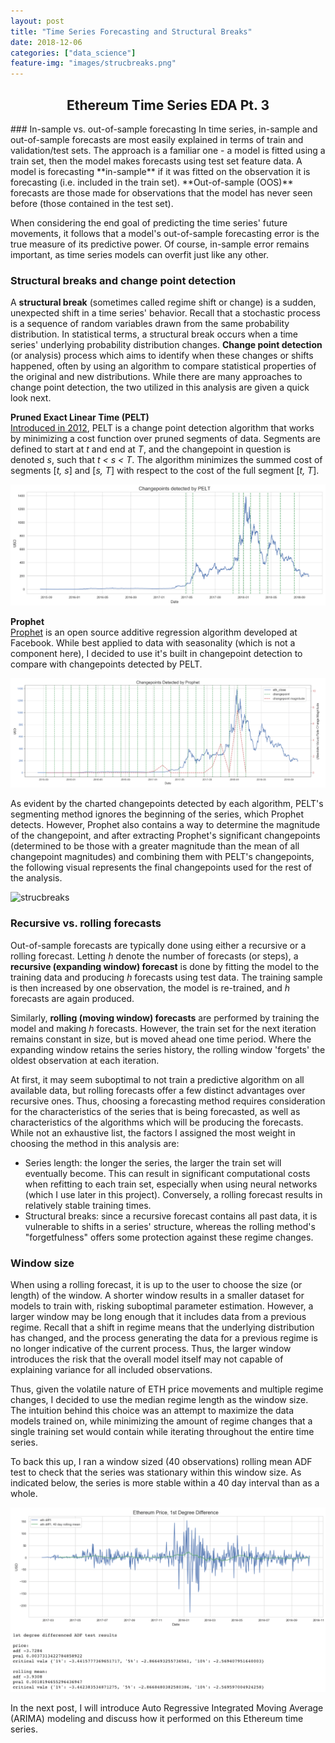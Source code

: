 ```yaml
---
layout: post
title: "Time Series Forecasting and Structural Breaks"
date: 2018-12-06
categories: ["data_science"]
feature-img: "images/strucbreaks.png"
---
```

<h2 style="text-align:center">Ethereum Time Series EDA Pt. 3</h2>
### In-sample vs. out-of-sample forecasting
In time series, in-sample and out-of-sample forecasts are most easily explained in terms of train and validation/test sets. The approach is a familiar one - a model is fitted using a train set, then the model makes forecasts using test set feature data. A model is forecasting **in-sample** if it was fitted on the observation it is forecasting (i.e. included in the train set). **Out-of-sample (OOS)** forecasts are those made for observations that the model has never seen before (those contained in the test set).

When considering the end goal of predicting the time series' future movements, it follows that a model's out-of-sample forecasting error is the true measure of its predictive power. Of course, in-sample error remains important, as time series models can overfit just like any other.

### Structural breaks and change point detection
A **structural break** (sometimes called regime shift or change) is a sudden, unexpected shift in a time series' behavior. Recall that a stochastic process is a sequence of random variables drawn from the same probability distribution. In statistical terms, a structural break occurs when a time series' underlying probability distribution changes. **Change point detection** (or analysis) process which aims to identify when these changes or shifts happened, often by using an algorithm to compare statistical properties of the original and new distributions. While there are many approaches to change point detection, the two utilized in this analysis are given a quick look next.

**Pruned Exact Linear Time (PELT)**<br>
<a href="https://arxiv.org/pdf/1101.1438.pdf">Introduced in 2012</a>, PELT is a change point detection algorithm that works by minimizing a cost function over pruned segments of data. Segments are defined to start at *t* and end at *T*, and the changepoint in question is denoted *s*, such that *t < s < T*. The algorithm minimizes the summed cost of segments [*t, s*] and [*s, T*] with respect to the cost of the full segment [*t, T*].

![pelt](https://raw.githubusercontent.com/brianmcguckin/brianmcguckin.github.io/master/images/pelt.png 'pelt')

**Prophet**<br>
<a href="https://research.fb.com/prophet-forecasting-at-scale/">Prophet</a> is an open source additive regression algorithm developed at Facebook. While best applied to data with seasonality (which is not a component here), I decided to use it's built in changepoint detection to compare with changepoints detected by PELT.

![prophet](https://raw.githubusercontent.com/brianmcguckin/brianmcguckin.github.io/master/images/prophet.png 'prophet')

As evident by the charted changepoints detected by each algorithm, PELT's segmenting method ignores the beginning of the series, which Prophet detects. However, Prophet also contains a way to determine the magnitude of the changepoint, and after extracting Prophet's significant changepoints (determined to be those with a greater magnitude than the mean of all changepoint magnitudes) and combining them with PELT's changepoints, the following visual represents the final changepoints used for the rest of the analysis.

![strucbreaks](https://raw.githubusercontent.com/bbrianmcguckin/brianmcguckin.github.io/master/images/strucbreaks.png 'strucbreaks')

### Recursive vs. rolling forecasts
Out-of-sample forecasts are typically done using either a recursive or a rolling forecast. Letting *h* denote the number of forecasts (or steps), a **recursive (expanding window) forecast** is done by fitting the model to the training data and producing *h* forecasts using test data. The training sample is then increased by one observation, the model is re-trained, and *h* forecasts are again produced.

Similarly, **rolling (moving window) forecasts** are performed by training the model and making *h* forecasts. However, the train set for the next iteration remains constant in size, but is moved ahead one time period. Where the expanding window retains the series history, the rolling window 'forgets' the oldest observation at each iteration.

At first, it may seem suboptimal to not train a predictive algorithm on all available data, but rolling forecasts offer a few distinct advantages over recursive ones. Thus, choosing a forecasting method requires consideration for the characteristics of the series that is being forecasted, as well as characteristics of the algorithms which will be producing the forecasts. While not an exhaustive list, the factors I assigned the most weight in choosing the method in this analysis are:
- Series length: the longer the series, the larger the train set will eventually become. This can result in significant computational costs when refitting to each train set, especially when using neural networks (which I use later in this project). Conversely, a rolling forecast results in relatively stable training times.
- Structural breaks: since a recursive forecast contains all past data, it is vulnerable to shifts in a series' structure, whereas the rolling method's "forgetfulness" offers some protection against these regime changes.

### Window size
When using a rolling forecast, it is up to the user to choose the size (or length) of the window. A shorter window results in a smaller dataset for models to train with, risking suboptimal parameter estimation. However, a larger window may be long enough that it includes data from a previous regime. Recall that a shift in regime means that the underlying distribution has changed, and the process generating the data for a previous regime is no longer indicative of the current process. Thus, the larger window introduces the risk that the overall model itself may not capable of explaining variance for all included observations.

Thus, given the volatile nature of ETH price movements and multiple regime changes, I decided to use the median regime length as the window size. The intuition behind this choice was an attempt to maximize the data models trained on, while minimizing the amount of regime changes that a single training set would contain while iterating throughout the entire time series.

To back this up, I ran a window sized (40 observations) rolling mean ADF test to check that the series was stationary within this window size. As indicated below, the series is more stable within a 40 day interval than as a whole.

![ts_stationarity](https://raw.githubusercontent.com/brianmcguckin/brianmcguckin.github.io/master/images/ts_stationarity.png 'ts_stationarity')

In the next post, I will introduce Auto Regressive Integrated Moving Average (ARIMA) modeling and discuss how it performed on this Ethereum time series.
